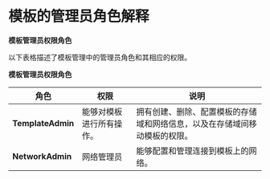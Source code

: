 # 模板的管理员角色解释

**模板管理员权限角色**

以下表格描述了模板管理中的管理员角色和其相应的权限。

**模板管理员权限角色**

|角色|权限|说明|
|----|----|----|
|**TemplateAdmin**|能够对模板进行所有操作。|拥有创建、删除、配置模板的存储域和网络信息，以及在存储域间移动模板的权限。|
|**NetworkAdmin**|网络管理员|能够配置和管理连接到模板上的网络。|


